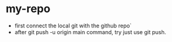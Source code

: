 # my-repo
- first connect the local git with the github repo`
- after git push -u origin main command, try just use git push.
